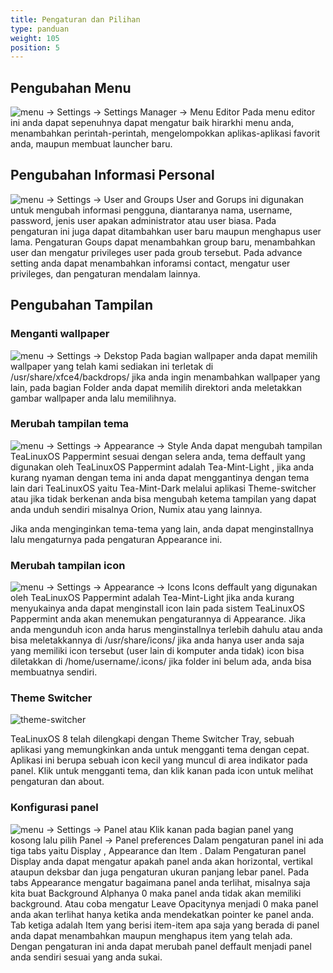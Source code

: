 ```yaml
---
title: Pengaturan dan Pilihan
type: panduan
weight: 105
position: 5
---
```


## Pengubahan Menu
 
 ![menu](https://cloud.githubusercontent.com/assets/26142091/23577576/a90a1a1c-00f5-11e7-86ec-d4bc4d831a13.png)
 → Settings → Settings Manager → Menu Editor
Pada menu editor ini anda dapat sepenuhnya dapat mengatur baik hirarkhi menu anda, menambahkan perintah-perintah, mengelompokkan aplikas-aplikasi favorit anda, maupun membuat launcher baru. 

## Pengubahan Informasi Personal

 ![menu](https://cloud.githubusercontent.com/assets/26142091/23577576/a90a1a1c-00f5-11e7-86ec-d4bc4d831a13.png) 
 → Settings → User and Groups
User and Gorups ini digunakan untuk mengubah informasi pengguna, diantaranya nama, username, password, jenis user apakan administrator atau user biasa. Pada pengaturan ini juga dapat ditambahkan user baru maupun menghapus user lama. Pengaturan Goups dapat menambahkan group baru, menambahkan user dan mengatur privileges user pada groub tersebut. Pada advance setting anda dapat menambahkan inforamsi contact, mengatur user privileges, dan pengaturan mendalam lainnya. 

## Pengubahan Tampilan
 
 ### Menganti wallpaper
 ![menu](https://cloud.githubusercontent.com/assets/26142091/23577576/a90a1a1c-00f5-11e7-86ec-d4bc4d831a13.png)
 → Settings → Dekstop
Pada bagian wallpaper anda dapat memilih wallpaper yang telah kami sediakan ini terletak di /usr/share/xfce4/backdrops/ jika anda ingin menambahkan wallpaper yang lain, pada bagian Folder anda dapat memilih direktori anda meletakkan gambar wallpaper anda lalu memilihnya.

### Merubah tampilan tema
 ![menu](https://cloud.githubusercontent.com/assets/26142091/23577576/a90a1a1c-00f5-11e7-86ec-d4bc4d831a13.png)
 → Settings → Appearance → Style
Anda dapat mengubah tampilan TeaLinuxOS Pappermint sesuai dengan selera anda, tema deffault yang digunakan oleh TeaLinuxOS Pappermint adalah Tea-Mint-Light , jika anda kurang nyaman dengan tema ini anda dapat menggantinya dengan tema lain dari TeaLinuxOS yaitu Tea-Mint-Dark melalui aplikasi Theme-switcher atau jika tidak berkenan anda bisa mengubah ketema tampilan yang dapat anda unduh sendiri misalnya Orion, Numix atau yang lainnya.

Jika anda menginginkan tema-tema yang lain, anda dapat menginstallnya lalu mengaturnya pada pengaturan Appearance ini.

### Merubah tampilan icon
 ![menu](https://cloud.githubusercontent.com/assets/26142091/23577576/a90a1a1c-00f5-11e7-86ec-d4bc4d831a13.png)
 → Settings → Appearance → Icons
Icons deffault yang digunakan oleh TeaLinuxOS Pappermint adalah Tea-Mint-Light jika anda kurang menyukainya anda dapat menginstall icon lain pada sistem TeaLinuxOS Pappermint anda akan menemukan pengaturannya di Appearance. Jika anda mengunduh icon anda harus menginstallnya terlebih dahulu atau anda bisa meletakkannya di /usr/share/icons/ jika anda hanya user anda saja yang memiliki icon tersebut (user lain di komputer anda tidak) icon bisa diletakkan di /home/username/.icons/ jika folder ini belum ada, anda bisa membuatnya sendiri.

### Theme Switcher
 
 ![theme-switcher](https://cloud.githubusercontent.com/assets/26142091/23577696/a5647cc4-00f8-11e7-84eb-13bdef4a8464.png)

TeaLinuxOS 8 telah dilengkapi dengan Theme Switcher Tray, sebuah aplikasi yang memungkinkan anda untuk mengganti tema dengan cepat. Aplikasi ini berupa sebuah icon kecil yang muncul di area indikator pada panel. Klik untuk mengganti tema, dan klik kanan pada icon untuk melihat pengaturan dan about.

### Konfigurasi panel
 ![menu](https://cloud.githubusercontent.com/assets/26142091/23577576/a90a1a1c-00f5-11e7-86ec-d4bc4d831a13.png)
 → Settings → Panel
atau
Klik kanan pada bagian panel yang kosong lalu pilih Panel → Panel preferences
Dalam pengaturan panel ini ada tiga tabs yaitu Display , Appearance dan Item . Dalam Pengaturan panel Display anda dapat mengatur apakah panel anda akan horizontal, vertikal ataupun deksbar dan juga pengaturan ukuran panjang lebar panel. Pada tabs Appearance mengatur bagaimana panel anda terlihat, misalnya saja kita buat Background Alphanya 0 maka panel anda tidak akan memiliki background. Atau coba mengatur Leave Opacitynya menjadi 0 maka panel anda akan terlihat hanya ketika anda mendekatkan pointer ke panel anda. Tab ketiga adalah Item yang berisi item-item apa saja yang berada di panel anda dapat menambahkan maupun menghapus item yang telah ada. Dengan pengaturan ini anda dapat merubah panel deffault menjadi panel anda sendiri sesuai yang anda sukai. 




